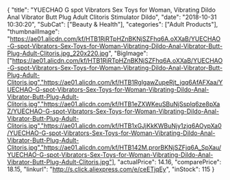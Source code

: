 {
	"title": "YUECHAO G spot Vibrators Sex Toys for Woman, Vibrating Dildo Anal Vibrator Butt Plug Adult Clitoris Stimulator Dildo",
	"date": "2018-10-31 10:30:20",
	"SubCat": ["Beauty & Health"],
	"categories": ["Adult Products"],
	"thumbnailImage": "https://ae01.alicdn.com/kf/HTB1RjRTpHZnBKNjSZFhq6A.oXXaB/YUECHAO-G-spot-Vibrators-Sex-Toys-for-Woman-Vibrating-Dildo-Anal-Vibrator-Butt-Plug-Adult-Clitoris.jpg_220x220.jpg",
	"BigImage": ["https://ae01.alicdn.com/kf/HTB1RjRTpHZnBKNjSZFhq6A.oXXaB/YUECHAO-G-spot-Vibrators-Sex-Toys-for-Woman-Vibrating-Dildo-Anal-Vibrator-Butt-Plug-Adult-Clitoris.jpg","https://ae01.alicdn.com/kf/HTB1RglgawZupeRjt_jqq6AfAFXaa/YUECHAO-G-spot-Vibrators-Sex-Toys-for-Woman-Vibrating-Dildo-Anal-Vibrator-Butt-Plug-Adult-Clitoris.jpg","https://ae01.alicdn.com/kf/HTB1eZXWKeuSBuNjSsplq6ze8pXaZ/YUECHAO-G-spot-Vibrators-Sex-Toys-for-Woman-Vibrating-Dildo-Anal-Vibrator-Butt-Plug-Adult-Clitoris.jpg","https://ae01.alicdn.com/kf/HTB1xGJjKkKWBuNjy1zjq6AOypXa0/YUECHAO-G-spot-Vibrators-Sex-Toys-for-Woman-Vibrating-Dildo-Anal-Vibrator-Butt-Plug-Adult-Clitoris.jpg","https://ae01.alicdn.com/kf/HTB142M.prorBKNjSZFjq6A_SpXau/YUECHAO-G-spot-Vibrators-Sex-Toys-for-Woman-Vibrating-Dildo-Anal-Vibrator-Butt-Plug-Adult-Clitoris.jpg"],
	"actualPrice": 14.16,
	"comparePrice": 18.15,
	"linkurl": "http://s.click.aliexpress.com/e/ceETjqEy",
	"inStock": 115
}
